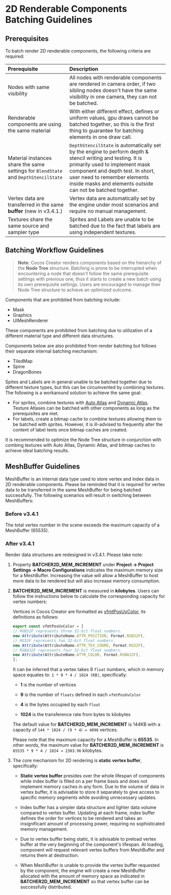 # 2D Renderable Components Batching Guidelines

## Prerequisites

To batch render 2D renderable components, the following criteria are required:

| Prerequisite | Description |
| :-- | :--- |
| Nodes with same visibility | All nodes with renderable components are rendered in camera order, if two sibling nodes doesn't have the same visibility in one camera, they can not be batched. |
| Renderable components are using the same material | With either different effect, defines or uniform values, gpu draws cannot be batched together, so this is the first thing to guarantee for batching elements in one draw call. |
| Material instances share the same settings for `BlendState` and `DepthStencilState` | `DepthStencilState` is automatically set by the engine to perform depth & stencil writing and testing. It is primarily used to implement mask component and depth test. In short, user need to remember elements inside masks and elements outside can not be batched together. |
| Vertex data are transferred in the same **buffer** (new in v3.4.1.) | Vertex data are automatically set by the engine under most scenarios and require no manual management. |
| Textures share the same source and sampler type | Sprites and Labels are unable to be batched due to the fact that labels are using independent textures. |

## Batching Workflow Guidelines

> **Note**: Cocos Creator renders components based on the hierarchy of the **Node Tree** structure. Batching is prone to be interrupted when encountering a node that doesn't follow the same prerequisite settings with previous one, thus it starts to create a new batch using its own prerequisite settings. Users are encouraged to manage their Node Tree structure to achieve an optimized outcome.

Components that are prohibited from batching include:

- Mask
- Graphics
- UIMeshRenderer

These components are prohibited from batching due to utilization of a different material type and different data structures.

Components below are also prohibited from render batching but follows their separate internal batching mechanism:

- TiledMap
- Spine
- DragonBones

Spites and Labels are in general unable to be batched together due to different texture types, but this can be circumvented by combining textures. The following is a workaround solution to achieve the same goal:
- For sprites, combine textures with [Auto Atlas](../../../asset/auto-atlas.md) and [Dynamic Atlas](../../../advanced-topics/dynamic-atlas.md). Texture Atlases can be batched with other components as long as the prerequisites are met.
- For labels, create a bitmap cache to combine textures allowing them to be batched with sprites. However, it is ill-advised to frequently alter the content of label texts once bitmap caches are created.

It is recommended to optimize the Node Tree structure in conjunction with combing textures with Auto Atlas, Dynamic Atlas, and bitmap caches to achieve ideal batching results.

## MeshBuffer Guidelines

MeshBuffer is an internal data type used to store vertex and index data in 2D renderable components. Please be reminded that it is required for vertex data to be transferred in the same MeshBuffer for being batched successfully. The following scenarios will result in switching between MeshBuffers:

### Before v3.4.1

The total vertex number in the scene exceeds the maximum capacity of a MeshBuffer (65535).

### After v3.4.1

Render data structures are redesigned in v3.4.1. Please take note:

1. Property **BATCHER2D_MEM_INCREMENT** under **Project -> Project Settings -> Macro Configurations** indicates the maximum memory size for a MeshBuffer. Increasing the value will allow a MeshBuffer to host more data to be rendered but will also increase memory consumption.

2. **BATCHER2D_MEM_INCREMENT** is measured in **kilobytes**. Users can follow the instructions below to calculate the corresponding capacity for vertex numbers:

    Vertices in Cocos Creator are formatted as [vfmtPosUvColor](https://github.com/cocos/cocos-engine/blob/v3.4.1/cocos/2d/renderer/vertex-format.ts#L43), its definitions as follows:

    ```ts
    export const vfmtPosUvColor = [
    // RGB32F represents three 32-bit float numbers.
    new Attribute(AttributeName.ATTR_POSITION, Format.RGB32F),
    // RG32F represents two 32-bit float numbers.
    new Attribute(AttributeName.ATTR_TEX_COORD, Format.RG32F),
    // RGBA32F represents four 32-bit float numbers.
    new Attribute(AttributeName.ATTR_COLOR, Format.RGBA32F),
    ];
    ```

    It can be inferred that a vertex takes 9 `float` numbers, which in memory space equates to: `1 * 9 * 4 / 1024 (KB)`, specifically:

      - **1** is the number of vertices

      - **9** is the number of `floats` defined in each `vfmtPosUvColor`

      - **4** is the bytes occupied by each `float`

      - **1024** is the transference rate from bytes to kilobytes

    The default value for **BATCHER2D_MEM_INCREMENT** is 144KB with a capacity of `144 * 1024 / (9 * 4）= 4096` vertices.

    Please note that the maximum capacity for a MeshBuffer is **65535**. In other words, the maximum value for **BATCHER2D_MEM_INCREMENT** is `65535 * 9 * 4 / 1024 ≈ 2303.96` kilobytes.

3. The core mechanism for 2D rendering is **static vertex buffer**, specifically:

    - **Static vertex buffer** presides over the whole lifespan of components while index buffer is filled on a per frame basis and does not implement memory caches in any form. Due to the volume of data in vertex buffer, it is advisable to store it separately to give access to specific memory segments while avoiding unnecessary updates.

    - Index buffer has a simpler data structure and lighter data volume compared to vertex buffer. Updating at each frame, index buffer defines the order for vertices to be rendered and takes an insignificant amount of processing power, requiring no sophisticated memory management.

    - Due to vertex buffer being static, it is advisable to preload vertex buffer at the very beginning of the component's lifespan. At loading, component will request relevant vertex buffers from MeshBuffer and returns them at destruction.

    - When MeshBuffer is unable to provide the vertex buffer requested by the component, the engine will create a new MeshBuffer allocated with the amount of memory space as indicated in **BATCHER2D_MEM_INCREMENT** so that vertex buffer can be successfully distributed.

